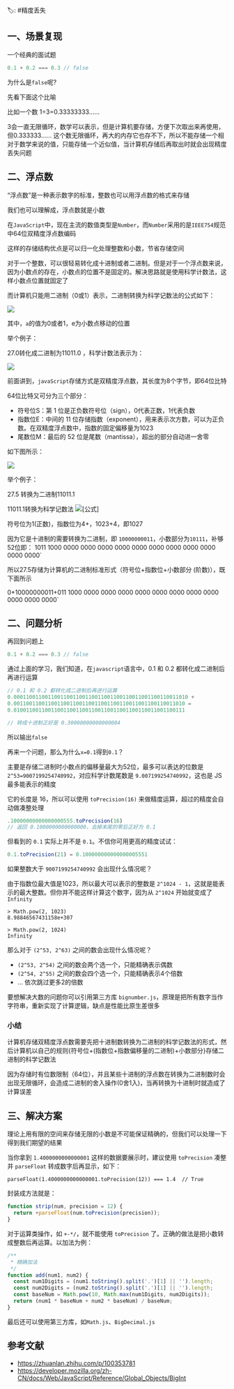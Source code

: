 🏷: #精度丢失

## 一、场景复现

一个经典的面试题

```javascript
0.1 + 0.2 === 0.3 // false
```

为什么是`false`呢?

先看下面这个比喻

比如一个数 1÷3=0.33333333...... 

3会一直无限循环，数学可以表示，但是计算机要存储，方便下次取出来再使用，但0.333333...... 这个数无限循环，再大的内存它也存不下，所以不能存储一个相对于数学来说的值，只能存储一个近似值，当计算机存储后再取出时就会出现精度丢失问题

## 二、浮点数

“浮点数”是一种表示数字的标准，整数也可以用浮点数的格式来存储

我们也可以理解成，浮点数就是小数

在`JavaScript`中，现在主流的数值类型是`Number`，而`Number`采用的是`IEEE754`规范中64位双精度浮点数编码

这样的存储结构优点是可以归一化处理整数和小数，节省存储空间

对于一个整数，可以很轻易转化成十进制或者二进制。但是对于一个浮点数来说，因为小数点的存在，小数点的位置不是固定的。解决思路就是使用科学计数法，这样小数点位置就固定了

而计算机只能用二进制（0或1）表示，二进制转换为科学记数法的公式如下：

 ![](https://static.vue-js.com/1b4b1620-86f4-11eb-ab90-d9ae814b240d.png)

其中，`a`的值为0或者1，e为小数点移动的位置

举个例子：

27.0转化成二进制为11011.0 ，科学计数法表示为：

 ![](https://static.vue-js.com/37007090-86f4-11eb-ab90-d9ae814b240d.png)

前面讲到，`javaScript`存储方式是双精度浮点数，其长度为8个字节，即64位比特

64位比特又可分为三个部分：

- 符号位S：第 1 位是正负数符号位（sign），0代表正数，1代表负数
- 指数位E：中间的 11 位存储指数（exponent），用来表示次方数，可以为正负数。在双精度浮点数中，指数的固定偏移量为1023
- 尾数位M：最后的 52 位是尾数（mantissa），超出的部分自动进一舍零

如下图所示：

 ![](https://static.vue-js.com/430d0100-86f4-11eb-85f6-6fac77c0c9b3.png)

举个例子：

27.5 转换为二进制11011.1

11011.1转换为科学记数法 ![[公式]](https://www.zhihu.com/equation?tex=1.10111%2A2%5E4)

符号位为1(正数)，指数位为4+，1023+4，即1027

因为它是十进制的需要转换为二进制，即 `10000000011`，小数部分为`10111`，补够52位即： 1011 1000 0000 0000 0000 0000 0000 0000 0000 0000 0000 0000 0000`

所以27.5存储为计算机的二进制标准形式（符号位+指数位+小数部分 (阶数)），既下面所示

0+10000000011+011 1000 0000 0000 0000 0000 0000 0000 0000 0000 0000 0000 0000`


## 二、问题分析

再回到问题上

```javascript
0.1 + 0.2 === 0.3 // false
```

通过上面的学习，我们知道，在`javascript`语言中，0.1 和 0.2 都转化成二进制后再进行运算

```javascript
// 0.1 和 0.2 都转化成二进制后再进行运算
0.00011001100110011001100110011001100110011001100110011010 +
0.0011001100110011001100110011001100110011001100110011010 =
0.0100110011001100110011001100110011001100110011001100111

// 转成十进制正好是 0.30000000000000004
```

所以输出`false`

再来一个问题，那么为什么`x=0.1`得到`0.1`？

主要是存储二进制时小数点的偏移量最大为52位，最多可以表达的位数是`2^53=9007199254740992`，对应科学计数尾数是 `9.007199254740992`，这也是 JS 最多能表示的精度

它的长度是 16，所以可以使用 `toPrecision(16)` 来做精度运算，超过的精度会自动做凑整处理

```javascript
.10000000000000000555.toPrecision(16)
// 返回 0.1000000000000000，去掉末尾的零后正好为 0.1
```

但看到的 `0.1` 实际上并不是 `0.1`。不信你可用更高的精度试试：

```javascript
0.1.toPrecision(21) = 0.100000000000000005551
```

如果整数大于 `9007199254740992` 会出现什么情况呢？

由于指数位最大值是1023，所以最大可以表示的整数是 `2^1024 - 1`，这就是能表示的最大整数。但你并不能这样计算这个数字，因为从 `2^1024` 开始就变成了 `Infinity`

```
> Math.pow(2, 1023)
8.98846567431158e+307

> Math.pow(2, 1024)
Infinity
```

那么对于 `(2^53, 2^63)` 之间的数会出现什么情况呢？

- `(2^53, 2^54)` 之间的数会两个选一个，只能精确表示偶数
- `(2^54, 2^55)` 之间的数会四个选一个，只能精确表示4个倍数
- ... 依次跳过更多2的倍数

要想解决大数的问题你可以引用第三方库 `bignumber.js`，原理是把所有数字当作字符串，重新实现了计算逻辑，缺点是性能比原生差很多

### 小结

计算机存储双精度浮点数需要先把十进制数转换为二进制的科学记数法的形式，然后计算机以自己的规则{符号位+(指数位+指数偏移量的二进制)+小数部分}存储二进制的科学记数法

因为存储时有位数限制（64位），并且某些十进制的浮点数在转换为二进制数时会出现无限循环，会造成二进制的舍入操作(0舍1入)，当再转换为十进制时就造成了计算误差


## 三、解决方案

理论上用有限的空间来存储无限的小数是不可能保证精确的，但我们可以处理一下得到我们期望的结果

当你拿到 `1.4000000000000001` 这样的数据要展示时，建议使用 `toPrecision` 凑整并 `parseFloat` 转成数字后再显示，如下：

```
parseFloat(1.4000000000000001.toPrecision(12)) === 1.4  // True
```

封装成方法就是：

```javascript
function strip(num, precision = 12) {
  return +parseFloat(num.toPrecision(precision));
}
```

对于运算类操作，如 `+-*/`，就不能使用 `toPrecision` 了。正确的做法是把小数转成整数后再运算。以加法为例：

```javascript
/**
 * 精确加法
 */
function add(num1, num2) {
  const num1Digits = (num1.toString().split('.')[1] || '').length;
  const num2Digits = (num2.toString().split('.')[1] || '').length;
  const baseNum = Math.pow(10, Math.max(num1Digits, num2Digits));
  return (num1 * baseNum + num2 * baseNum) / baseNum;
}
```

最后还可以使用第三方库，如`Math.js`、`BigDecimal.js`


## 参考文献

- https://zhuanlan.zhihu.com/p/100353781
- https://developer.mozilla.org/zh-CN/docs/Web/JavaScript/Reference/Global_Objects/BigInt
